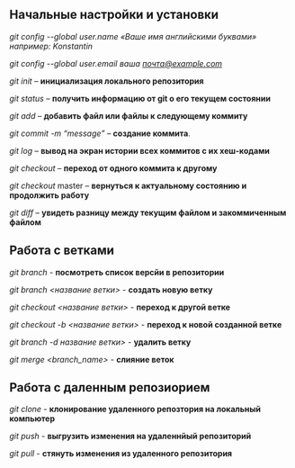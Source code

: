 ## Начальные настройки и установки

*git config --global user.name «Ваше имя английскими буквами»  например: Konstantin*

*git config --global user.email ваша почта@example.com*

*git init* – **инициализация локального репозитория**

*git status* – **получить информацию от git о его текущем состоянии**

*git add* – **добавить файл или файлы к следующему коммиту**

*git commit -m “message”* – **создание коммита**.

*git log* – **вывод на экран истории всех коммитов с их хеш-кодами**

*git checkout* – **переход от одного коммита к другому**

*git checkout* master – **вернуться к актуальному состоянию и продолжить работу**

*git diff* – **увидеть разницу между текущим файлом и закоммиченным файлом**


## Работа с ветками

*git branch* - **посмотреть список версйи в репозитории**

*git branch <название ветки>* - **создать новую ветку**

*git checkout <название ветки>* - **переход к другой ветке**

*git checkout -b <название ветки>* - **переход к новой созданной ветке**

*git branch -d название ветки>* - **удалить ветку**

*git merge <branch_name>* - **слияние веток**


## Работа с даленным репозиорием

*git clone* - **клонирование удаленного репозтория на локальный компьютер**

*git push* - **выгрузить изменения на удаленнйый репозиторий**

*git pull* - **стянуть изменения из удаленного репозитория**